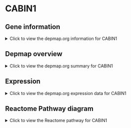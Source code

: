 <h1>CABIN1</h1>

<h2>Gene information</h2>
<details>
  <summary>Click to view the depmap.org information for CABIN1</summary>
  <p><a href="https://depmap.org/portal/gene/CABIN1?tab=about" target="_BLANK">Open page in a new tab...</a></p>
  <iframe src="https://depmap.org/portal/gene/CABIN1?tab=about" style="border:none;width:100%;height:800px"></iframe>
</details>

<h2>Depmap overview</h2>
<details>
  <summary>Click to view the depmap.org summary for CABIN1</summary>
  <p><a href="https://depmap.org/portal/gene/CABIN1?tab=overview" target="_BLANK">Open page in a new tab...</a></p>
  <iframe src="https://depmap.org/portal/gene/CABIN1?tab=overview" style="border:none;width:100%;height:800px"></iframe>
</details>

<h2>Expression</h2>
<details>
  <summary>Click to view the depmap.org expression data for CABIN1</summary>
  <p><a href="https://depmap.org/portal/gene/CABIN1?tab=characterization" target="_BLANK">Open page in a new tab...</a></p>
  <iframe src="https://depmap.org/portal/gene/CABIN1?tab=characterization" style="border:none;width:100%;height:800px"></iframe>
</details>



<h2>Reactome Pathway diagram</h2>
<details>
  <summary>Click to view the Reactome pathway for CABIN1</summary>
  <p><a href="https://reactome.org/PathwayBrowser/#/R-HSA-2559584" target="_BLANK">Open page in a new tab...</a></p>
  <p>Formation of Senescence-Associated Heterochromatin Foci (SAHF)</p>
<iframe src="https://reactome.org/PathwayBrowser/#/R-HSA-2559584" style="border:none;width:100%;height:800px"></iframe>
</details>



